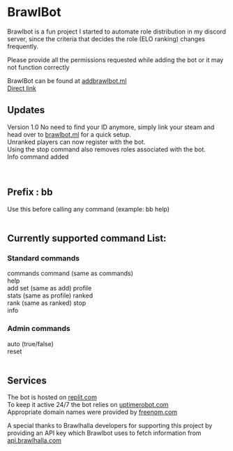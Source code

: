 # BrawlBot

Brawlbot is a fun project I started to automate role distribution in my discord server, since the criteria that decides the role (ELO ranking) changes frequently.

Please provide all the permissions requested while adding the bot or it may not function correctly  

BrawlBot can be found at [addbrawlbot.ml](http://brawlbot.ml)  
[Direct link](https://discord.com/api/oauth2/authorize?client_id=836287558970900540&permissions=268487744&scope=bot)  

## Updates
Version 1.0
No need to find your ID anymore, simply link your steam and head over to [brawlbot.ml](https://brawlbot.ml) for a quick setup.  
Unranked players can now register with the bot.  
Using the stop command also removes roles associated with the bot.  
Info command added 

&nbsp;
## Prefix : bb   
Use this before calling any command (example: bb help)  
&nbsp;
&nbsp;
## Currently supported command List:  
### Standard commands
commands
command (same as commands)   
help  
add
set (same as add)
profile  
stats (same as profile)
ranked   
rank (same as ranked)
stop   
info 
  
### Admin commands
auto  (true/false)  
reset   
&nbsp;
&nbsp;


## Services  
The bot is hosted on [replit.com](https://replit.com/@PaulKallumkal/BrawlBot)  
To keep it active 24/7 the bot relies on [uptimerobot.com](https://uptimerobot.com/)  
Appropriate domain names were provided by [freenom.com](https://www.freenom.com/)  

A special thanks to Brawlhalla developers for supporting this project by providing an API key which Brawlbot uses to fetch information from [api.brawlhalla.com](https://api.brawlhalla.com)